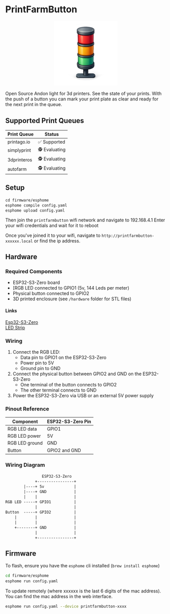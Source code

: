 # PrintFarmButton

<p align="center">
  <img src="images/logo.png" alt="PrintFarmButton Logo" width="200"/>
</p>

Open Source Andon light for 3d printers. 
See the state of your prints. With the push of a button you can mark your print plate as clear and ready for the next print in the queue. 

## Supported Print Queues

| Print Queue     | Status        |
|-----------------|--------------|
| printago.io     | ✅ Supported  |
| simplyprint     | 🕵️ Evaluating |
| 3dprinteros     | 🕵️ Evaluating |
| autofarm        | 🕵️ Evaluating |

## Setup

```
cd firmware/esphome
esphome compile config.yaml
esphome upload config.yaml
```

Then join the `printfarmbutton` wifi network and navigate to 192.168.4.1
Enter your wifi credentials and wait for it to reboot

Once you've joined it to your wifi, navigate to `http://printfarmbutton-xxxxxx.local` or find the ip address. 

## Hardware

### Required Components
- ESP32-S3-Zero board
- [RGB LED connected to GPIO1 (5v, 144 Leds per meter)
- Physical button connected to GPIO2
- 3D printed enclosure (see `/hardware` folder for STL files)

#### Links

[Esp32-S3-Zero](https://amzn.to/44gplMl)  
[LED Strip](https://amzn.to/44uVFMB)  

### Wiring
1. Connect the RGB LED:
   - Data pin to GPIO1 on the ESP32-S3-Zero
   - Power pin to 5V
   - Ground pin to GND
2. Connect the physical button between GPIO2 and GND on the ESP32-S3-Zero
   - One terminal of the button connects to GPIO2
   - The other terminal connects to GND
3. Power the ESP32-S3-Zero via USB or an external 5V power supply

### Pinout Reference
| Component      | ESP32-S3-Zero Pin |
|----------------|-------------------|
| RGB LED data   | GPIO1             |
| RGB LED power  | 5V                |
| RGB LED ground | GND               |
| Button         | GPIO2 and GND     |

### Wiring Diagram

```
                ESP32-S3-Zero
             +----------------+
        |----+ 5v             |
        |----+ GND            |
        |    |                |
RGB LED -----+ GPIO1          |
             |                |
Button  -----+ GPIO2          |
    |        |                |
    |        |                |
    +--------+ GND            |
             |                |
             +----------------+
```

## Firmware

To flash, ensure you have the `esphome` cli installed (`brew install esphome`)

```bash
cd firmware/esphome
esphome run config.yaml
```

To update remotely
(where xxxxxx is the last 6 digits of the mac address). You can find the mac address in the web interface. 
```bash
esphome run config.yaml --device printfarmbutton-xxxx
```